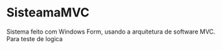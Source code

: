 # SisteamaMVC
Sistema feito com Windows Form, usando a arquitetura de software MVC. Para teste de logica
